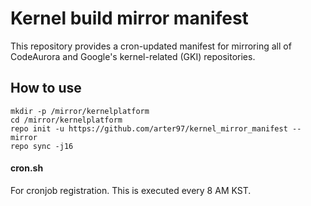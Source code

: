 # Kernel build mirror manifest

This repository provides a cron-updated manifest for mirroring all of CodeAurora and Google's kernel-related (GKI) repositories.

## How to use

```
mkdir -p /mirror/kernelplatform
cd /mirror/kernelplatform
repo init -u https://github.com/arter97/kernel_mirror_manifest --mirror
repo sync -j16
```

#### cron.sh

For cronjob registration. This is executed every 8 AM KST.
